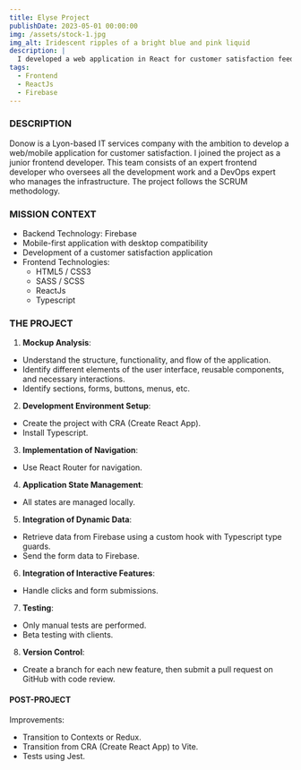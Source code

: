 ```yaml
---
title: Elyse Project
publishDate: 2023-05-01 00:00:00
img: /assets/stock-1.jpg
img_alt: Iridescent ripples of a bright blue and pink liquid
description: |
  I developed a web application in React for customer satisfaction feedback.
tags:
  - Frontend
  - ReactJs
  - Firebase
---
```


### DESCRIPTION

Donow is a Lyon-based IT services company with the ambition to develop a web/mobile application for customer satisfaction. I joined the project as a junior frontend developer. This team consists of an expert frontend developer who oversees all the development work and a DevOps expert who manages the infrastructure. The project follows the SCRUM methodology.

### MISSION CONTEXT

- Backend Technology: Firebase
- Mobile-first application with desktop compatibility
- Development of a customer satisfaction application
- Frontend Technologies:
  - HTML5 / CSS3
  - SASS / SCSS
  - ReactJs
  - Typescript

### THE PROJECT

1. **Mockup Analysis**:

- Understand the structure, functionality, and flow of the application.
- Identify different elements of the user interface, reusable components, and necessary interactions.
- Identify sections, forms, buttons, menus, etc.

2. **Development Environment Setup**:

- Create the project with CRA (Create React App).
- Install Typescript.

3. **Implementation of Navigation**:

- Use React Router for navigation.

4. **Application State Management**:

- All states are managed locally.

5. **Integration of Dynamic Data**:

- Retrieve data from Firebase using a custom hook with Typescript type guards.
- Send the form data to Firebase.

6. **Integration of Interactive Features**:

- Handle clicks and form submissions.

7. **Testing**:

- Only manual tests are performed.
- Beta testing with clients.

8. **Version Control**:

- Create a branch for each new feature, then submit a pull request on GitHub with code review.

#### POST-PROJECT

Improvements:

- Transition to Contexts or Redux.
- Transition from CRA (Create React App) to Vite.
- Tests using Jest.
